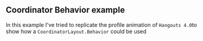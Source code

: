 ## Coordinator Behavior example

In this example I've tried to replicate the profile animation of `Hangouts 4.0`to show how a `CoordinatorLayout.Behavior` could be used
